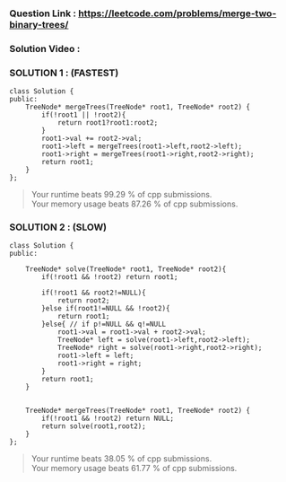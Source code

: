 ### Question Link : https://leetcode.com/problems/merge-two-binary-trees/

### Solution Video : 

### SOLUTION 1 : (FASTEST)

```
class Solution {
public:
    TreeNode* mergeTrees(TreeNode* root1, TreeNode* root2) {
        if(!root1 || !root2){
            return root1?root1:root2;
        }
        root1->val += root2->val;
        root1->left = mergeTrees(root1->left,root2->left);
        root1->right = mergeTrees(root1->right,root2->right);
        return root1;
    }
};
```

>Your runtime beats 99.29 % of cpp submissions. <br>
>Your memory usage beats 87.26 % of cpp submissions.

### SOLUTION 2 : (SLOW)

```
class Solution {
public:
    
    TreeNode* solve(TreeNode* root1, TreeNode* root2){
        if(!root1 && !root2) return root1;
        
        if(!root1 && root2!=NULL){
            return root2;
        }else if(root1!=NULL && !root2){
            return root1;
        }else{ // if p!=NULL && q!=NULL
            root1->val = root1->val + root2->val;
            TreeNode* left = solve(root1->left,root2->left);
            TreeNode* right = solve(root1->right,root2->right);
            root1->left = left;
            root1->right = right;
        }
        return root1;
    }
    
    
    TreeNode* mergeTrees(TreeNode* root1, TreeNode* root2) {
        if(!root1 && !root2) return NULL;
        return solve(root1,root2);
    }
};
```

>Your runtime beats 38.05 % of cpp submissions.<br>
>Your memory usage beats 61.77 % of cpp submissions.